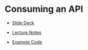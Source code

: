 # Consuming an API

- [Slide Deck](https://enspiral-dev-academy.slides.com/enspiral-dev-academy/consuming-apis-with-ruby/edit)

- [Lecture Notes](./lecture-notes)

- [Example Code](./code-examples)

